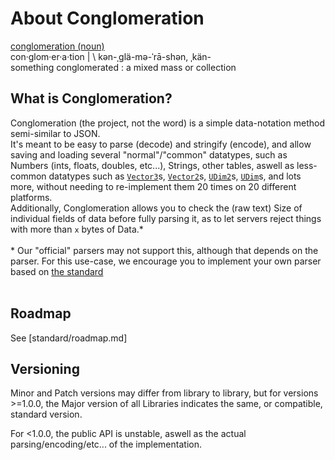 # About Conglomeration
[conglomeration (noun)](https://www.merriam-webster.com/dictionary/conglomeration)<br/>
con·​glom·​er·​a·​tion | \ kən-ˌglä-mə-ˈrā-shən, ˌkän- <br/>
something conglomerated : a mixed mass or collection

## What is Conglomeration?
Conglomeration (the project, not the word) is a simple data-notation method semi-similar to JSON.<br/>
It's meant to be easy to parse (decode) and stringify (encode), and allow saving and loading several "normal"/"common" datatypes, such as Numbers (ints, floats, doubles, etc...), Strings, other tables, aswell as less-common datatypes such as [`Vector3`](https://developer.roblox.com/en-us/api-reference/datatype/Vector3)s, [`Vector2`](https://developer.roblox.com/en-us/api-reference/datatype/Vector2)s, [`UDim2`](https://developer.roblox.com/en-us/api-reference/datatype/UDim2)s, [`UDim`](https://developer.roblox.com/en-us/api-reference/datatype/UDim)s, and lots more, without needing to re-implement them 20 times on 20 different platforms.<br/>
Additionally, Conglomeration allows you to check the (raw text) Size of individual fields of data before fully parsing it, as to let servers reject things with more than `x` bytes of Data.\*<br/><br/>
\* Our "official" parsers may not support this, although that depends on the parser. For this use-case, we encourage you to implement your own parser based on [the standard](/standard/)<br/><br/>

## Roadmap
See [standard/roadmap.md]

## Versioning
Minor and Patch versions may differ from library to library, but for versions >=1.0.0, the Major version of all Libraries indicates the same, or compatible, standard version.

For <1.0.0, the public API is unstable, aswell as the actual parsing/encoding/etc... of the implementation.
